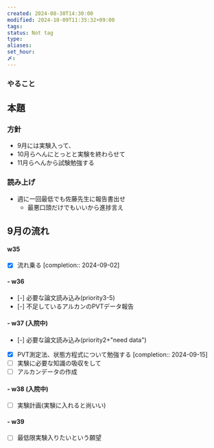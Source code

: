 ```yaml
---
created: 2024-08-30T14:30:00
modified: 2024-10-09T11:35:32+09:00
tags: 
status: Not tag
type: 
aliases: 
set_hour: 
〆: 
---
```

### やること
## 本題
### 方針
- 9月には実験入って、
- 10月らへんにとっとと実験を終わらせて
- 11月らへんから試験勉強する
### 読み上げ
- 週に一回最低でも佐藤先生に報告書出せ
	- 最悪口頭だけでもいいから進捗言え
## 9月の流れ
#### w35 
- [x] 流れ乗る  [completion:: 2024-09-02]
#### - w36
- [-] 必要な論文読み込み(priority3-5)
- [-] 不足しているアルカンのPVTデータ報告
#### - w37 (入院中)
- [-] 必要な論文読み込み(priority2+"need data")
- [x] PVT測定法、状態方程式について勉強する  [completion:: 2024-09-15]
- [ ] 実験に必要な知識の吸収をして
- [ ] アルカンデータの作成
#### - w38 (入院中)
- [ ] 実験計画(実験に入れると尚いい)
#### - w39 
- [ ] 最低限実験入りたいという願望